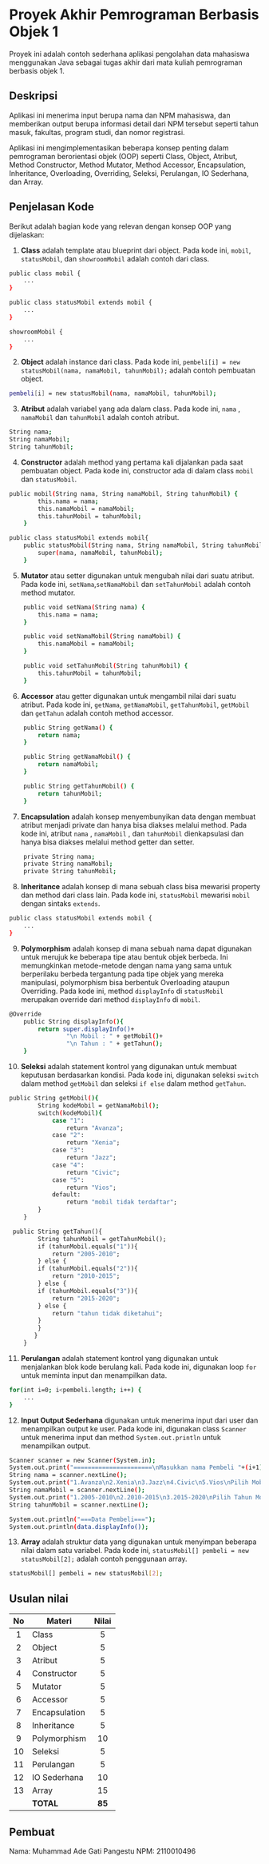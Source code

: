 # Proyek Akhir Pemrograman Berbasis Objek 1

Proyek ini adalah contoh sederhana aplikasi pengolahan data mahasiswa menggunakan Java sebagai tugas akhir dari mata kuliah pemrograman berbasis objek 1.

## Deskripsi

Aplikasi ini menerima input berupa nama dan NPM mahasiswa, dan memberikan output berupa informasi detail dari NPM tersebut seperti tahun masuk, fakultas, program studi, dan nomor registrasi.

Aplikasi ini mengimplementasikan beberapa konsep penting dalam pemrograman berorientasi objek (OOP) seperti Class, Object, Atribut, Method Constructor, Method Mutator, Method Accessor, Encapsulation, Inheritance, Overloading, Overriding, Seleksi, Perulangan, IO Sederhana, dan Array.

## Penjelasan Kode

Berikut adalah bagian kode yang relevan dengan konsep OOP yang dijelaskan:

1. **Class** adalah template atau blueprint dari object. Pada kode ini, `mobil`, `statusMobil`, dan `showroomMobil` adalah contoh dari class.

```bash
public class mobil {
    ...
}

public class statusMobil extends mobil {
    ...
}

showroomMobil {
    ...
}
```

2. **Object** adalah instance dari class. Pada kode ini, `pembeli[i] = new statusMobil(nama, namaMobil, tahunMobil);` adalah contoh pembuatan object.

```bash
pembeli[i] = new statusMobil(nama, namaMobil, tahunMobil);
```

3. **Atribut** adalah variabel yang ada dalam class. Pada kode ini, `nama` , `namaMobil` dan `tahunMobil` adalah contoh atribut.

```bash
String nama;
String namaMobil;
String tahunMobil;
```

4. **Constructor** adalah method yang pertama kali dijalankan pada saat pembuatan object. Pada kode ini, constructor ada di dalam class `mobil` dan `statusMobil`.

```bash
public mobil(String nama, String namaMobil, String tahunMobil) {
        this.nama = nama;
        this.namaMobil = namaMobil;
        this.tahunMobil = tahunMobil;
    }

public class statusMobil extends mobil{
    public statusMobil(String nama, String namaMobil, String tahunMobil) {
        super(nama, namaMobil, tahunMobil);
    }
```

5. **Mutator** atau setter digunakan untuk mengubah nilai dari suatu atribut. Pada kode ini, `setNama`,`setNamaMobil` dan `setTahunMobil` adalah contoh method mutator.

```bash
    public void setNama(String nama) {
        this.nama = nama;
    }

    public void setNamaMobil(String namaMobil) {
        this.namaMobil = namaMobil;
    }

    public void setTahunMobil(String tahunMobil) {
        this.tahunMobil = tahunMobil;
    }
```

6. **Accessor** atau getter digunakan untuk mengambil nilai dari suatu atribut. Pada kode ini, `getNama`, `getNamaMobil`, `getTahunMobil`, `getMobil` dan `getTahun` adalah contoh method accessor.

```bash
    public String getNama() {
        return nama;
    }

    public String getNamaMobil() {
        return namaMobil;
    }

    public String getTahunMobil() {
        return tahunMobil;
    }
```

7. **Encapsulation** adalah konsep menyembunyikan data dengan membuat atribut menjadi private dan hanya bisa diakses melalui method. Pada kode ini, atribut `nama` , `namaMobil` , dan `tahunMobil` dienkapsulasi dan hanya bisa diakses melalui method getter dan setter.

```bash
    private String nama;
    private String namaMobil;
    private String tahunMobil;
```

8. **Inheritance** adalah konsep di mana sebuah class bisa mewarisi property dan method dari class lain. Pada kode ini, `statusMobil` mewarisi `mobil` dengan sintaks `extends`.

```bash
public class statusMobil extends mobil {
    ...
}
```

9. **Polymorphism** adalah konsep di mana sebuah nama dapat digunakan untuk merujuk ke beberapa tipe atau bentuk objek berbeda. Ini memungkinkan metode-metode dengan nama yang sama untuk berperilaku berbeda tergantung pada tipe objek yang mereka manipulasi, polymorphism bisa berbentuk Overloading ataupun Overriding. Pada kode ini, method `displayInfo` di `statusMobil` merupakan override dari method `displayInfo` di `mobil`.

```bash
@Override
    public String displayInfo(){
        return super.displayInfo()+
                "\n Mobil : " + getMobil()+
                "\n Tahun : " + getTahun();
    }
```

10. **Seleksi** adalah statement kontrol yang digunakan untuk membuat keputusan berdasarkan kondisi. Pada kode ini, digunakan seleksi `switch` dalam method `getMobil` dan seleksi `if else` dalam method `getTahun`.

```bash
public String getMobil(){
        String kodeMobil = getNamaMobil();
        switch(kodeMobil){
            case "1":
                return "Avanza";
            case "2":
                return "Xenia";
            case "3":
                return "Jazz";
            case "4":
                return "Civic";
            case "5":
                return "Vios";
            default:
                return "mobil tidak terdaftar";
        }
    }

 public String getTahun(){
        String tahunMobil = getTahunMobil();
        if (tahunMobil.equals("1")){
            return "2005-2010";
        } else {
        if (tahunMobil.equals("2")){
            return "2010-2015";
        } else {
        if (tahunMobil.equals("3")){
            return "2015-2020";
        } else {
            return "tahun tidak diketahui";
        }
        }
       }
    }
```

11. **Perulangan** adalah statement kontrol yang digunakan untuk menjalankan blok kode berulang kali. Pada kode ini, digunakan loop `for` untuk meminta input dan menampilkan data.

```bash
for(int i=0; i<pembeli.length; i++) {
    ...
}
```

12. **Input Output Sederhana** digunakan untuk menerima input dari user dan menampilkan output ke user. Pada kode ini, digunakan class `Scanner` untuk menerima input dan method `System.out.println` untuk menampilkan output.

```bash
Scanner scanner = new Scanner(System.in);
System.out.print("======================\nMasukkan nama Pembeli "+(i+1)+": ");
String nama = scanner.nextLine();
System.out.print("1.Avanza\n2.Xenia\n3.Jazz\n4.Civic\n5.Vios\nPilih Mobil: ");
String namaMobil = scanner.nextLine();
System.out.print("1.2005-2010\n2.2010-2015\n3.2015-2020\nPilih Tahun Mobil: ");
String tahunMobil = scanner.nextLine();

System.out.println("===Data Pembeli===");
System.out.println(data.displayInfo());
```

13. **Array** adalah struktur data yang digunakan untuk menyimpan beberapa nilai dalam satu variabel. Pada kode ini, `statusMobil[] pembeli = new statusMobil[2];` adalah contoh penggunaan array.

```bash
statusMobil[] pembeli = new statusMobil[2];
```


## Usulan nilai

| No  | Materi         |  Nilai  |
| :-: | -------------- | :-----: |
|  1  | Class          |    5    |
|  2  | Object         |    5    |
|  3  | Atribut        |    5    |
|  4  | Constructor    |    5    |
|  5  | Mutator        |    5    |
|  6  | Accessor       |    5    |
|  7  | Encapsulation  |    5    |
|  8  | Inheritance    |    5    |
|  9  | Polymorphism   |   10    |
| 10  | Seleksi        |    5    |
| 11  | Perulangan     |    5    |
| 12  | IO Sederhana   |   10    |
| 13  | Array          |   15    |
|     | **TOTAL**      | **85**  |

## Pembuat

Nama: Muhammad Ade Gati Pangestu
NPM: 2110010496
